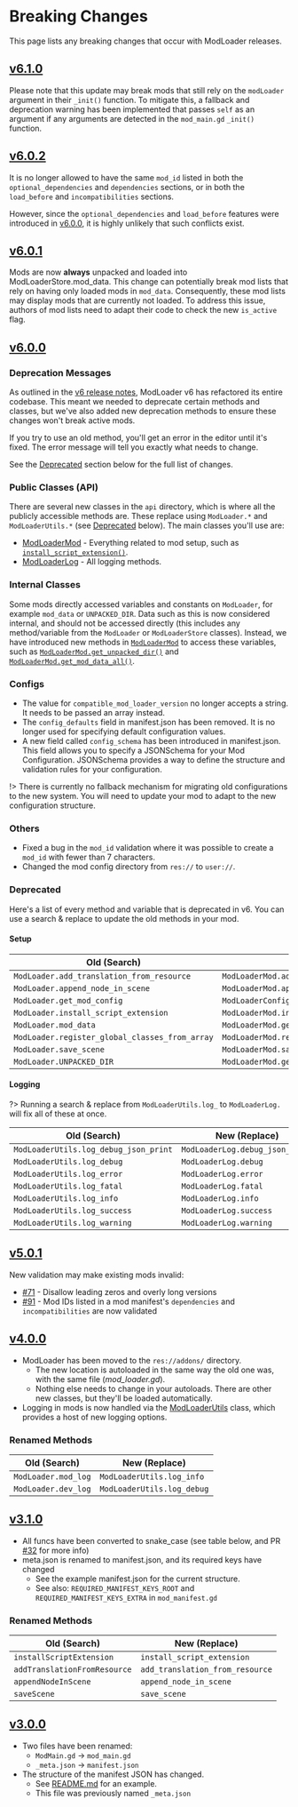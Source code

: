# Breaking Changes
This page lists any breaking changes that occur with ModLoader releases.

## [v6.1.0](https://github.com/GodotModding/godot-mod-loader/releases/tag/v6.1.0)
Please note that this update may break mods that still rely on the `modLoader` argument in their `_init()` function. To mitigate this, a fallback and deprecation warning has been implemented that passes `self` as an argument if any arguments are detected in the `mod_main.gd` `_init()` function.

## [v6.0.2](https://github.com/GodotModding/godot-mod-loader/releases/tag/v6.0.2)
It is no longer allowed to have the same `mod_id` listed in both the `optional_dependencies` and `dependencies` sections, or in both the `load_before` and `incompatibilities` sections.

However, since the `optional_dependencies` and `load_before` features were introduced in [v6.0.0](https://github.com/GodotModding/godot-mod-loader/releases/tag/v6.0.0), it is highly unlikely that such conflicts exist.

## [v6.0.1](https://github.com/GodotModding/godot-mod-loader/releases/tag/v6.0.1)
Mods are now **always** unpacked and loaded into ModLoaderStore.mod_data. This change can potentially break mod lists that rely on having only loaded mods in `mod_data`. Consequently, these mod lists may display mods that are currently not loaded. To address this issue, authors of mod lists need to adapt their code to check the new `is_active` flag.

## [v6.0.0](https://github.com/GodotModding/godot-mod-loader/releases/tag/v6.0.0)
### Deprecation Messages
As outlined in the [v6 release notes](https://github.com/GodotModding/godot-mod-loader/releases/tag/v6.0.0), ModLoader v6 has refactored its entire codebase. This meant we needed to deprecate certain methods and classes, but we've also added new deprecation methods to ensure these changes won't break active mods.

If you try to use an old method, you'll get an error in the editor until it's fixed. The error message will tell you exactly what needs to change.

See the [Deprecated](#deprecated) section below for the full list of changes.

### Public Classes (API)
There are several new classes in the `api` directory, which is where all the publicly accessible methods are. These replace using `ModLoader.*` and `ModLoaderUtils.*` (see [Deprecated](#deprecated) below). The main classes you'll use are:
* [ModLoaderMod](api/ModLoaderMod.md) - Everything related to mod setup, such as [`install_script_extension()`](api/ModLoaderMod.md?id=install_script_extension).
* [ModLoaderLog](api/ModLoaderLog.md) - All logging methods.

### Internal Classes
Some mods directly accessed variables and constants on `ModLoader`, for example `mod_data` or `UNPACKED_DIR`. Data such as this is now considered internal, and should not be accessed directly (this includes any method/variable from the `ModLoader` or `ModLoaderStore` classes). Instead, we have introduced new methods in [`ModLoaderMod`](api/ModLoaderMod.md) to access these variables, such as [`ModLoaderMod.get_unpacked_dir()`](api/ModLoaderMod.md?id=get_unpacked_dir) and [`ModLoaderMod.get_mod_data_all()`](api/ModLoaderMod.md?id=get_mod_data_all).

### Configs
* The value for `compatible_mod_loader_version` no longer accepts a string. It needs to be passed an array instead.
* The `config_defaults` field in manifest.json has been removed. It is no longer used for specifying default configuration values.
* A new field called `config_schema` has been introduced in manifest.json. This field allows you to specify a JSONSchema for your Mod Configuration. JSONSchema provides a way to define the structure and validation rules for your configuration.

!> There is currently no fallback mechanism for migrating old configurations to the new system. You will need to update your mod to adapt to the new configuration structure.

### Others
* Fixed a bug in the `mod_id` validation where it was possible to create a `mod_id` with fewer than 7 characters.
* Changed the mod config directory from `res://` to `user://`.

### Deprecated
Here's a list of every method and variable that is deprecated in v6. You can use a search & replace to update the old methods in your mod.

#### Setup
| Old (Search)                                   | New (Replace)                                     |
|------------------------------------------------|---------------------------------------------------|
| `ModLoader.add_translation_from_resource`      | `ModLoaderMod.add_translation`                    |
| `ModLoader.append_node_in_scene`               | `ModLoaderMod.append_node_in_scene`               |
| `ModLoader.get_mod_config`                     | `ModLoaderConfig.get_config`                      |
| `ModLoader.install_script_extension`           | `ModLoaderMod.install_script_extension`           |
| `ModLoader.mod_data`                           | `ModLoaderMod.get_mod_data_all()`                 |
| `ModLoader.register_global_classes_from_array` | `ModLoaderMod.register_global_classes_from_array` |
| `ModLoader.save_scene`                         | `ModLoaderMod.save_scene`                         |
| `ModLoader.UNPACKED_DIR`                       | `ModLoaderMod.get_unpacked_dir()`                 |

#### Logging
?> Running a search & replace from `ModLoaderUtils.log_` to `ModLoaderLog.` will fix all of these at once.

| Old (Search)                          | New (Replace)                   |
|---------------------------------------|---------------------------------|
| `ModLoaderUtils.log_debug_json_print` | `ModLoaderLog.debug_json_print` |
| `ModLoaderUtils.log_debug`            | `ModLoaderLog.debug`            |
| `ModLoaderUtils.log_error`            | `ModLoaderLog.error`            |
| `ModLoaderUtils.log_fatal`            | `ModLoaderLog.fatal`            |
| `ModLoaderUtils.log_info`             | `ModLoaderLog.info`             |
| `ModLoaderUtils.log_success`          | `ModLoaderLog.success`          |
| `ModLoaderUtils.log_warning`          | `ModLoaderLog.warning`          |

## [v5.0.1](https://github.com/GodotModding/godot-mod-loader/releases/tag/v5.0.1)
New validation may make existing mods invalid:
* [#71](https://github.com/GodotModding/godot-mod-loader/pull/71) - Disallow leading zeros and overly long versions
* [#91](https://github.com/GodotModding/godot-mod-loader/pull/91) - Mod IDs listed in a mod manifest's `dependencies` and `incompatibilities` are now validated

## [v4.0.0](https://github.com/GodotModding/godot-mod-loader/releases/tag/v4.0.0)
* ModLoader has been moved to the `res://addons/` directory.
  * The new location is autoloaded in the same way the old one was, with the same file (*mod_loader.gd*).
  * Nothing else needs to change in your autoloads. There are other new classes, but they'll be loaded automatically.
* Logging in mods is now handled via the [ModLoaderUtils](api/ModLoaderUtils.md) class, which provides a host of new logging options.

### Renamed Methods
| Old (Search)        | New (Replace)              |
|---------------------|----------------------------|
| `ModLoader.mod_log` | `ModLoaderUtils.log_info`  |
| `ModLoader.dev_log` | `ModLoaderUtils.log_debug` |

## [v3.1.0](https://github.com/GodotModding/godot-mod-loader/releases/tag/v3.1.0)
* All funcs have been converted to snake_case (see table below, and PR [#32](https://github.com/GodotModding/godot-mod-loader/pull/32) for more info)
* meta.json is renamed to manifest.json, and its required keys have changed
  * See the example manifest.json for the current structure.
  * See also: `REQUIRED_MANIFEST_KEYS_ROOT` and `REQUIRED_MANIFEST_KEYS_EXTRA` in `mod_manifest.gd`


### Renamed Methods
| Old (Search)                 | New (Replace)                   |
|------------------------------|---------------------------------|
| `installScriptExtension`     | `install_script_extension`      |
| `addTranslationFromResource` | `add_translation_from_resource` |
| `appendNodeInScene`          | `append_node_in_scene`          |
| `saveScene`                  | `save_scene`                    |

## [v3.0.0](https://github.com/GodotModding/godot-mod-loader/releases/tag/v3.0.0)
* Two files have been renamed:
  * `ModMain.gd` -> `mod_main.gd`
  * `_meta.json` -> `manifest.json`
* The structure of the manifest JSON has changed.
  * See [README.md](https://github.com/GodotModding/godot-mod-loader/blob/main/README.md#example-manifestjson) for an example.
  * This file was previously named `_meta.json`
